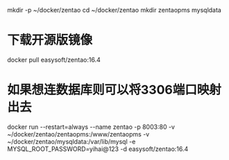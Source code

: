 mkdir -p ~/docker/zentao
cd ~/docker/zentao
mkdir zentaopms mysqldata
# 下载开源版镜像
docker pull easysoft/zentao:16.4
# 如果想连数据库则可以将3306端口映射出去
docker run --restart=always --name zentao -p 8003:80 \-v ~/docker/zentao/zentaopms:/www/zentaopms -v ~/docker/zentao/mysqldata:/var/lib/mysql -e MYSQL_ROOT_PASSWORD=yihai@123 -d easysoft/zentao:16.4

